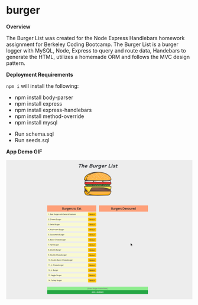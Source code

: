 # burger

**Overview**

The Burger List was created for the Node Express Handlebars homework assignment for Berkeley Coding Bootcamp. The Burger List is a burger logger with MySQL, Node, Express to query and route data, Handebars to generate the HTML, utilizes a homemade ORM and follows the MVC design pattern.

**Deployment Requirements**

`npm i` will install the following:

* npm install body-parser
* npm install express
* npm install express-handlebars
* npm install method-override
* npm install mysql

- Run schema.sql
- Run seeds.sql

**App Demo GIF**

<img src="https://github.com/jerauld/burger/blob/master/public/assets/img/theburgerlist-appdemo.gif?raw=true" width="600px"/>

